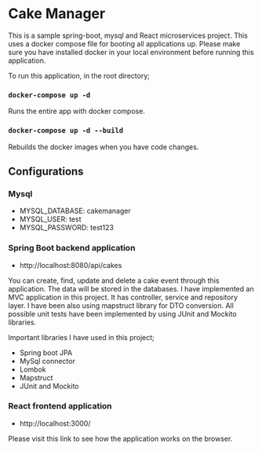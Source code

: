 # Cake Manager

This is a sample spring-boot, mysql and React microservices project. This uses a docker compose file for booting all applications up. Please make sure you have installed docker in your local environment before running this application.

To run this application, in the root directory;

### `docker-compose up -d`

Runs the entire app with docker compose.

### `docker-compose up -d --build`

Rebuilds the docker images when you have code changes.

## Configurations

### Mysql

- MYSQL_DATABASE: cakemanager
- MYSQL_USER: test
- MYSQL_PASSWORD: test123

### Spring Boot backend application

- http://localhost:8080/api/cakes

You can create, find, update and delete a cake event through this application. The data will be stored in the databases. I have implemented an MVC application in this project. It has controller, service and repository layer. I have been also using mapstruct library for DTO conversion. All possible unit tests have been implemented by using JUnit and Mockito libraries.

Important libraries I have used in this project;

- Spring boot JPA
- MySql connector
- Lombok
- Mapstruct
- JUnit and Mockito

### React frontend application

- http://localhost:3000/

Please visit this link to see how the application works on the browser.
